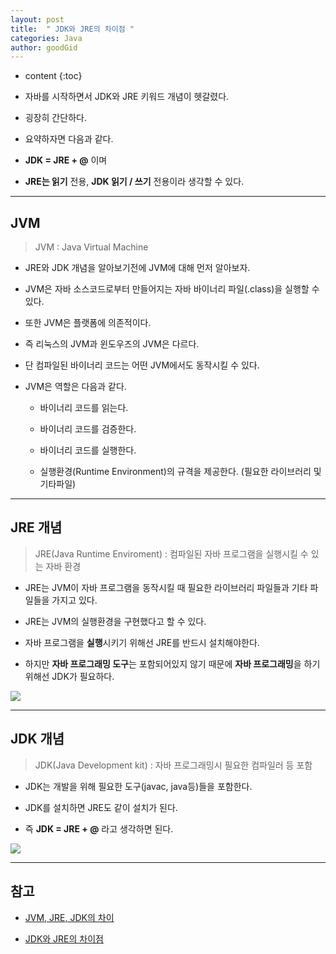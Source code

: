 ```yaml
---
layout: post
title:  " JDK와 JRE의 차이점 "
categories: Java
author: goodGid
---
```

* content
{:toc}

* 자바를 시작하면서 JDK와 JRE 키워드 개념이 헷갈렸다.

* 굉장히 간단하다.

* 요약하자면 다음과 같다.

* **JDK = JRE + @** 이며

* **JRE는 읽기** 전용, **JDK 읽기 / 쓰기** 전용이라 생각할 수 있다.





---

## JVM

> JVM : Java Virtual Machine

* JRE와 JDK 개념을 알아보기전에 JVM에 대해 먼저 알아보자.

* JVM은 자바 소스코드로부터 만들어지는 자바 바이너리 파일(.class)을 실행할 수 있다. 

* 또한 JVM은 플랫폼에 의존적이다. 

* 즉 리눅스의 JVM과 윈도우즈의 JVM은 다르다. 

* 단 컴파일된 바이너리 코드는 어떤 JVM에서도 동작시킬 수 있다.

* JVM은 역할은 다음과 같다.

    - 바이너리 코드를 읽는다.

    - 바이너리 코드를 검증한다.

    - 바이너리 코드를 실행한다.

    - 실행환경(Runtime Environment)의 규격을 제공한다. (필요한 라이브러리 및 기타파일)



---

## JRE 개념

> JRE(Java Runtime Enviroment) : 컴파일된 자바 프로그램을 실행시킬 수 있는 자바 환경

* JRE는 JVM이 자바 프로그램을 동작시킬 때 필요한 라이브러리 파일들과 기타 파일들을 가지고 있다. 

* JRE는 JVM의 실행환경을 구현했다고 할 수 있다.

* 자바 프로그램을 **실행**시키기 위해선 JRE를 반드시 설치해야한다.

* 하지만 **자바 프로그래밍 도구**는 포함되어있지 않기 때문에 **자바 프로그래밍**을 하기 위해선 JDK가 필요하다.



![](/assets/img/java/java_jdk_jre_1.png)


---

## JDK 개념

> JDK(Java Development kit) : 자바 프로그래밍시 필요한 컴파일러 등 포함

* JDK는 개발을 위해 필요한 도구(javac, java등)들을 포함한다.

* JDK를 설치하면 JRE도 같이 설치가 된다.

* 즉 **JDK = JRE + @** 라고 생각하면 된다.

![](/assets/img/java/java_jdk_jre_2.png)


---

## 참고

* [JVM, JRE, JDK의 차이](https://wikidocs.net/257)

* [JDK와 JRE의 차이점](https://bvc12.tistory.com/116)